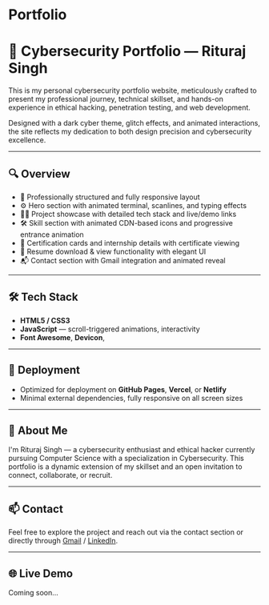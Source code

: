 # Portfolio
# 🧠 Cybersecurity Portfolio — Rituraj Singh

This is my personal cybersecurity portfolio website, meticulously crafted to present my professional journey, technical skillset, and hands-on experience in ethical hacking, penetration testing, and web development.

Designed with a dark cyber theme, glitch effects, and animated interactions, the site reflects my dedication to both design precision and cybersecurity excellence.

---

## 🔍 Overview

- 🎯 Professionally structured and fully responsive layout
- ⚙️ Hero section with animated terminal, scanlines, and typing effects
- 🧑‍💻 Project showcase with detailed tech stack and live/demo links
- 🛠️ Skill section with animated CDN-based icons and progressive entrance animation
- 🧾 Certification cards and internship details with certificate viewing
- 📂 Resume download & view functionality with elegant UI
- 📬 Contact section with Gmail integration and animated reveal

---

## 🛠 Tech Stack

- **HTML5 / CSS3**
- **JavaScript** — scroll-triggered animations, interactivity
- **Font Awesome**, **Devicon**, 

---

## 🚀 Deployment

- Optimized for deployment on **GitHub Pages**, **Vercel**, or **Netlify**
- Minimal external dependencies, fully responsive on all screen sizes

---

## 👤 About Me

I'm Rituraj Singh — a cybersecurity enthusiast and ethical hacker currently pursuing Computer Science with a specialization in Cybersecurity. This portfolio is a dynamic extension of my skillset and an open invitation to connect, collaborate, or recruit.

---

## 📫 Contact

Feel free to explore the project and reach out via the contact section or directly through [Gmail](singhrituraj9777@gmail.com) / [LinkedIn](www.linkedin.com/in/rituraj-pratap-singh).

---

## 🌐 Live Demo

Coming soon...
